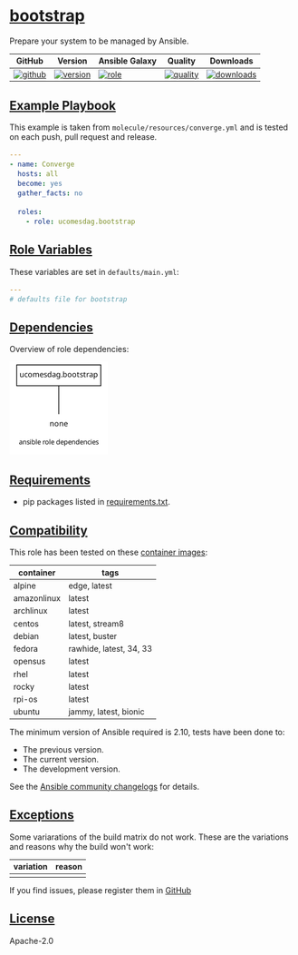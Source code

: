 # [bootstrap](#bootstrap)

Prepare your system to be managed by Ansible.

|GitHub|Version|Ansible Galaxy|Quality|Downloads|
|------|-------|--------------|-------|---------|
|[![github](https://github.com/ucomesdag/ansible-role-bootstrap/workflows/Ansible%20Molecule/badge.svg)](https://github.com/ucomesdag/ansible-role-bootstrap/actions)|[![version](https://img.shields.io/github/v/release/ucomesdag/ansible-role-bootstrap)](https://github.com/ucomesdag/ansible-role-bootstrap/releases/)|[![role](https://img.shields.io/ansible/role/00000)](https://galaxy.ansible.com/ucomesdag/bootstrap)|[![quality](https://img.shields.io/ansible/quality/00000)](https://galaxy.ansible.com/ucomesdag/bootstrap)|[![downloads](https://img.shields.io/ansible/role/d/00000)](https://galaxy.ansible.com/ucomesdag/bootstrap)|

## [Example Playbook](#example-playbook)

This example is taken from `molecule/resources/converge.yml` and is tested on each push, pull request and release.
```yaml
---
- name: Converge
  hosts: all
  become: yes
  gather_facts: no

  roles:
    - role: ucomesdag.bootstrap
```

## [Role Variables](#role-variables)

These variables are set in `defaults/main.yml`:
```yaml
---
# defaults file for bootstrap


```

## [Dependencies](#dependencies)

Overview of role dependencies:

![dependencies](https://raw.githubusercontent.com/ucomesdag/ansible-role-bootstrap/png/requirements.png "Dependencies")

## [Requirements](#role-requirements)

- pip packages listed in [requirements.txt](https://github.com/ucomesdag/ansible-role-bootstrap/blob/master/requirements.txt).

## [Compatibility](#compatibility)

This role has been tested on these [container images](https://quay.io/user/ucomesdag):

|container      |tags                     |
|---------------|-------------------------|
|alpine         |edge, latest             |
|amazonlinux    |latest                   |
|archlinux      |latest                   |
|centos         |latest, stream8          |
|debian         |latest, buster           |
|fedora         |rawhide, latest, 34, 33  |
|opensus        |latest                   |
|rhel           |latest                   |
|rocky          |latest                   |
|rpi-os         |latest                   |
|ubuntu         |jammy, latest, bionic    |

The minimum version of Ansible required is 2.10, tests have been done to:

- The previous version.
- The current version.
- The development version.

See the [Ansible community changelogs](https://docs.ansible.com/ansible/devel/reference_appendices/release_and_maintenance.html#ansible-community-changelogs) for details.

## [Exceptions](#exceptions)

Some variarations of the build matrix do not work. These are the variations and reasons why the build won't work:

| variation   | reason                                |
|-------------|---------------------------------------|
|             |                                       |


If you find issues, please register them in [GitHub](https://github.com/ucomesdag/ansible-role-bootstrap/issues)

## [License](#license)

Apache-2.0
